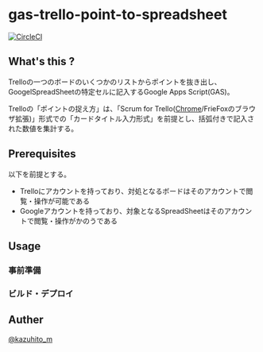 gas-trello-point-to-spreadsheet
===============================

[![CircleCI](https://circleci.com/gh/kazuhito-m/gas-trello-point-to-spreadsheet.svg?style=svg)](https://circleci.com/gh/kazuhito-m/gas-trello-point-to-spreadsheet)

## What's this ?

Trelloの一つのボードのいくつかのリストからポイントを抜き出し、GoogelSpreadSheetの特定セルに記入するGoogle Apps Script(GAS)。

Trelloの「ポイントの捉え方」は、「Scrum for Trello([Chrome](https://chrome.google.com/webstore/detail/scrum-for-trello/jdbcdblgjdpmfninkoogcfpnkjmndgje)/FrieFoxのブラウザ拡張)」形式での「カードタイトル入力形式」を前提とし、括弧付きで記入された数値を集計する。

## Prerequisites

以下を前提とする。

- Trelloにアカウントを持っており、対処となるボードはそのアカウントで閲覧・操作が可能である
- Googleアカウントを持っており、対象となるSpreadSheetはそのアカウントで閲覧・操作がかのうである

## Usage

### 事前準備

### ビルド・デプロイ

## Auther

[@kazuhito_m](https://twitter.com/kazuhito_m)
